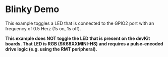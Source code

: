# Blinky Demo

This example toggles a LED that is connected to the GPIO2
port with an frequency of 0.5 Herz (1s on, 1s off).

**This example does NOT toggle the LED that is present on
the devKit boards. That LED is RGB (SK68XXMINI-HS) and
requires a pulse-encoded drive logic (e.g. using the
RMT peripheral).**